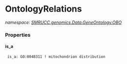 ﻿# OntologyRelations
_namespace: [SMRUCC.genomics.Data.GeneOntology.OBO](./index.md)_






### Properties

#### is_a
```
 is_a: GO:0048311 ! mitochondrion distribution
 ```
